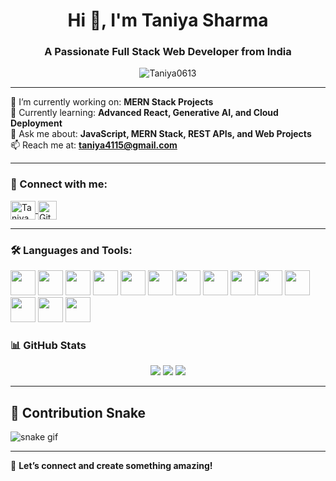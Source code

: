 <h1 align="center">Hi 👋, I'm Taniya Sharma</h1>
<h3 align="center">A Passionate Full Stack Web Developer from India</h3>

<p align="center">
  <img src="https://komarev.com/ghpvc/?username=Taniya0613&label=Profile%20views&color=0e75b6&style=flat" alt="Taniya0613" />
</p>

---

🔭 I’m currently working on: **MERN Stack Projects**  
🌱 Currently learning: **Advanced React, Generative AI, and Cloud Deployment**  
💬 Ask me about: **JavaScript, MERN Stack, REST APIs, and Web Projects**  
📫 Reach me at: **taniya4115@gmail.com**  

---

<h3 align="left">📌 Connect with me:</h3>
<p align="left">
  <a href="https://www.linkedin.com/in/taniya-sharma-1680d/" target="blank">
    <img align="center" src="https://raw.githubusercontent.com/rahuldkjain/github-profile-readme-generator/master/src/images/icons/Social/linked-in-alt.svg" alt="Taniya Sharma" height="30" width="40" />
  </a>
  <a href="https://github.com/Taniya0613" target="blank">
    <img align="center" src="https://cdn-icons-png.flaticon.com/512/25/25231.png" alt="GitHub" height="30" width="30" />
  </a>
</p>

---

<h3 align="left">🛠️ Languages and Tools:</h3>
<p align="left">
  <img src="https://cdn.jsdelivr.net/gh/devicons/devicon/icons/javascript/javascript-original.svg" width="40" height="40" />
  <img src="https://cdn.jsdelivr.net/gh/devicons/devicon/icons/react/react-original.svg" width="40" height="40" />
  <img src="https://cdn.jsdelivr.net/gh/devicons/devicon/icons/nodejs/nodejs-original.svg" width="40" height="40" />
  <img src="https://cdn.jsdelivr.net/gh/devicons/devicon/icons/express/express-original.svg" width="40" height="40" />
  <img src="https://cdn.jsdelivr.net/gh/devicons/devicon/icons/mongodb/mongodb-original.svg" width="40" height="40" />
  <img src="https://cdn.jsdelivr.net/gh/devicons/devicon/icons/html5/html5-original.svg" width="40" height="40" />
  <img src="https://cdn.jsdelivr.net/gh/devicons/devicon/icons/css3/css3-original.svg" width="40" height="40" />
  <img src="https://cdn.jsdelivr.net/gh/devicons/devicon/icons/bootstrap/bootstrap-original.svg" width="40" height="40" />
  <img src="https://cdn.jsdelivr.net/gh/devicons/devicon/icons/python/python-original.svg" width="40" height="40" />
  <img src="https://cdn.jsdelivr.net/gh/devicons/devicon/icons/mysql/mysql-original.svg" width="40" height="40" />
  <img src="https://cdn.jsdelivr.net/gh/devicons/devicon/icons/git/git-original.svg" width="40" height="40" />
  <img src="https://cdn.jsdelivr.net/gh/devicons/devicon/icons/github/github-original.svg" width="40" height="40" />
  <img src="https://cdn.jsdelivr.net/gh/devicons/devicon/icons/vscode/vscode-original.svg" width="40" height="40" />
  <img src="https://cdn.jsdelivr.net/gh/devicons/devicon/icons/postman/postman-original.svg" width="40" height="40" />
</p>


### 📊 GitHub Stats

<p align="center">
  <img src="https://github-readme-stats.vercel.app/api?username=Taniya0613&show_icons=true&theme=nightowl" />
  <img src="https://github-readme-stats.vercel.app/api/top-langs/?username=Taniya0613&layout=compact&theme=nightowl" />
  <img src="https://github-readme-streak-stats.herokuapp.com/?user=Taniya0613&theme=nightowl" />
</p>

---
## 🐍 Contribution Snake
![snake gif](https://github.com/Taniya0613/Taniya0613/blob/output/github-contribution-grid-snake.gif)

---

💬 **Let’s connect and create something amazing!**
